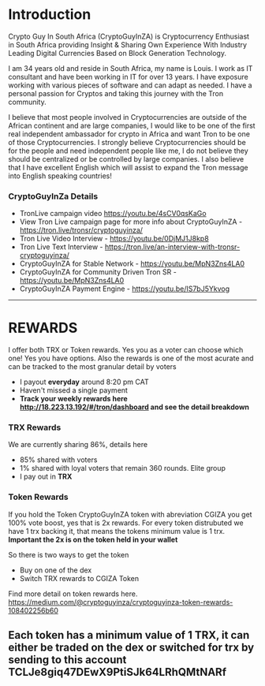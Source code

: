# Introduction

Crypto Guy In South Africa (CryptoGuyInZA) is Cryptocurrency Enthusiast in South Africa providing Insight & Sharing Own Experience With Industry Leading Digital Currencies Based on Block Generation Technology.

I am 34 years old and reside in South Africa, my name is Louis. I work as IT consultant and have been working in IT for over 13 years. I have exposure working with various pieces of software and can adapt as needed. I have a personal passion for Cryptos and taking this journey with the Tron community.

I believe that most people involved in Cryptocurrencies are outside of the African continent and are large companies, I would like to be one of the first real independent ambassador for crypto in Africa and want Tron to be one of those Cryptocurrencies. I strongly believe Cryptocurrencies should be for the people and need independent people like me, I do not believe they should be centralized or be controlled by large companies. I also believe that I have excellent English which will assist to expand the Tron message into English speaking countries!


### CryptoGuyInZa Details
- TronLive campaign video https://youtu.be/4sCV0qsKaGo
- View Tron Live campaign page for more info about CryptoGuyInZA - https://tron.live/tronsr/cryptoguyinza/
- Tron Live Video Interview - https://youtu.be/0DjMJ1J8kp8
- Tron Live Text Interview - https://tron.live/an-interview-with-tronsr-cryptoguyinza/
- CryptoGuyInZA for Stable Network - https://youtu.be/MpN3Zns4LA0
- CryptoGuyInZA for Community Driven Tron SR - https://youtu.be/MpN3Zns4LA0
- CryptoGuyInZA Payment Engine - https://youtu.be/IS7bJ5Ykvog


-----------------------------------------
# REWARDS

I offer both TRX or Token rewards. Yes you as a voter can choose which one! Yes you have options. Also the rewards is one of the most acurate and can be tracked to the most granular detail by voters
  - I payout **everyday** around 8:20 pm CAT
  - Haven't missed a single payment
  - **Track your weekly rewards here http://18.223.13.192/#/tron/dashboard and see the detail breakdown**

### TRX Rewards

We are currently sharing 86%, details here
  - 85% shared with voters
  - 1% shared with loyal voters that remain 360 rounds. Elite group
  - I pay out in **TRX** 

  
### Token Rewards
 
If you hold the Token CryptoGuyInZA token with abreviation CGIZA you get 100% vote boost, yes that is 2x rewards. For every token distrubuted we have 1 trx backing it, that means the tokens minimum value is 1 trx. **Important the 2x is on the token held in your wallet**

So there is two ways to get the token
- Buy on one of the dex
- Switch TRX rewards to CGIZA Token
   
Find more detail on token rewards here.
https://medium.com/@cryptoguyinza/cryptoguyinza-token-rewards-108402256b60
 
**Each token has a minimum value of 1 TRX, it can either be traded on the dex or switched for trx by sending to this account TCLJe8giq47DEwX9PtiSJk64LRhQMtNARf**
-----------------------------------------
